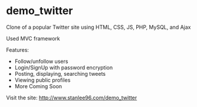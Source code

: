 # demo_twitter
Clone of a popular Twitter site using HTML, CSS, JS, PHP, MySQL, and Ajax

Used MVC framework

Features:
  - Follow/unfollow users
  - Login/SignUp with password encryption
  - Posting, displaying, searching tweets
  - Viewing public profiles
  - More Coming Soon

Visit the site: http://www.stanlee96.com/demo_twitter
